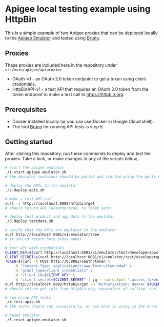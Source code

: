 # Apigee local testing example using HttpBin
This is a simple example of two Apigee proxies that can be deployed locally to the [Apigee Emulator](https://cloud.google.com/apigee/docs/api-platform/local-development/overview) and tested using [Bruno](https://www.usebruno.com/).

## Proxies
These proxies are included here in the repository under `src/main/apigee/apiproxies`

-  OAuth-v1 - an OAuth 2.0 token endpoint to get a token using client credentials.
- HttpBinAPI-v1 - a test API that requires an OAuth 2.0 token from the token endpoint to make a test call to https://httpbin.org.

## Prerequisites
- Docker installed locally (or you can use Docker in Google Cloud shell).
- The tool [Bruno](https://www.usebruno.com/) for running API tests is step 5.

## Getting started
After cloning this repository, run these commands to deploy and test the proxies. Take a look, or make changes to any of the scripts below, 

```sh
# start the apigee emulator
./1.start.apigee.emulator.sh
# the emulator container should be pulled and started using the ports 8081 for management and 8082 for API calls.

# deploy the APIs to the emulator
./2.deploy.apis.sh

# make a test API call
curl -i http://localhost:8082/httpbin/get
# should return 401 (unauthorized, no token sent)

# deploy test product and app data to the emulator
./3.deploy.testdata.sh

# verify that the APIs are deployed in the emulator
curl http://localhost:8081/v1/emulator/tree
# it should return both proxy names

# test API with credentials
CLIENT_KEY=$(curl http://localhost:8081/v1/emulator/test/developerapps | jq --raw-output '.[0].credentials.[0].consumerKey')
CLIENT_SECRET=$(curl http://localhost:8081/v1/emulator/test/developerapps | jq --raw-output '.[0].credentials.[0].consumerSecret')
TOKEN=$(curl -X POST http://0:8082/oauth/token \
	-H "Content-Type: application/x-www-form-urlencoded" \
	-d "grant_type=client_credentials" \
	-d "client_id=$CLIENT_KEY" \
	-d "client_secret=$CLIENT_SECRET" | jq --raw-output '.access_token')
curl http://localhost:8082/httpbin/get -H "Authorization: Bearer $TOKEN"
# should return get info from HttpBin.org, equivalent of calling `curl https://httpbin.org/get`

# run bruno API tests
./4.test.apis.sh
# the tests should run successfully, or see what is wrong in the error results.

# reset emulator
./5.reset.apigee.emulator.sh
```